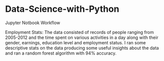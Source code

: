 # Data-Science-with-Python
Jupyter Notbook Workflow

Employment Stats: The data consisted of records of people ranging from 2005-2012 and the time spent on various activities in a day along with their gender, earnings, education level and employment status. I ran some descriptive stats on the data producing some useful insights about the data and ran a random forest algorithm with 94% accuracy.

